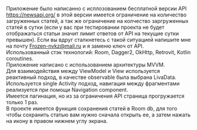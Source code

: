 Приложение было написанно с исплозованием бесплатной версии API https://newsapi.org/ в этой версии имеется ограничение на количество загруженных статей,
а так же ограничение на колчество заргруженных статей в сутки (если у вас при тестировании проекта не будет отображаться статьи значит лимит ответов от API на
текущие сутки превышен). Если вы вдруг сталкнетесь с такой ситуацией напишите мне на почту Frozen-nvkz@mail.ru и я заменю ключ от API. <br>
Использованный стэк технологий: Room, Dagger2, OkHttp, Retrovit, Kotlin coroutines. <br>
Приложение написано с использованием архитектуры MVVM. <br>
Для взаимодействия между ViewModel и View используется реактивный подход, в качестве observable была выбрана LivaData. <br>
Используется single Activity подход, навигация между фрагментами реализуется при помощи Navigation component. <br>
Имеется пагинация, но из за ограничения API страница прогружается только 1 раз. <br>
В проекте имеется функция сохранения статей в Room db, для того чтобы сохранить статью вам нужно сначала открыть ее, а затем нажать на икону в правом нижнем углу экрана. <br>
